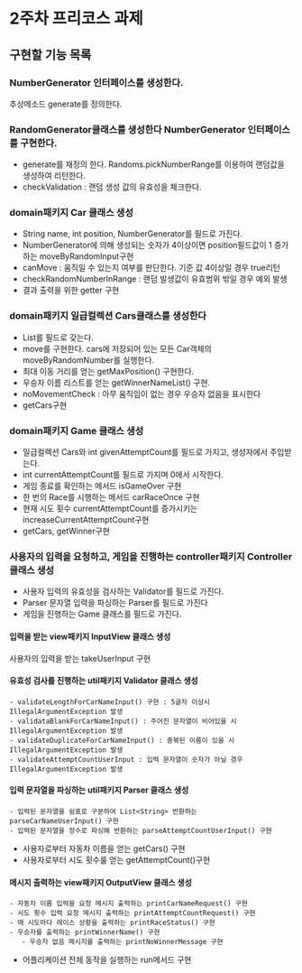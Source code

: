 # 2주차 프리코스 과제

## 구현할 기능 목록

### NumberGenerator 인터페이스를 생성한다.
추상메소드 generate를 정의한다.

###  RandomGenerator클래스를 생성한다 NumberGenerator 인터페이스를 구현한다.
* generate를 재정의 한다. Randoms.pickNumberRange를 이용하여 랜덤값을 생성하여 리턴한다.
* checkValidation : 랜덤 생성 값의 유효성을 체크한다.

### domain패키지 Car 클래스 생성
* String name, int position, NumberGenerator를 필드로 가진다.
* NumberGenerator에 의해 생성되는 숫자가 4이상이면 position필드값이 1 증가하는 moveByRandomInput구현
* canMove : 움직일 수 있는지 여부를 판단한다. 기준 값 4이상일 경우 true리턴
* checkRandomNumberInRange : 랜덤 발생값이 유효범위 밖일 경우 예외 발생
* 결과 출력을 위한 getter 구현

### domain패키지 일급컬렉션 Cars클래스를 생성한다
* List<Car>를 필드로 갖는다.
* move를 구현한다. cars에 저장되어 있는 모든 Car객체의 moveByRandomNumber를 실행한다.
* 최대 이동 거리를 얻는  getMaxPosition() 구현한다.
* 우승자 이름 리스트를 얻는 getWinnerNameList() 구현.
* noMovementCheck : 아무 움직임이 없는 경우 우승자 없음을 표시한다
* getCars구현

### domain패키지 Game 클래스 생성
* 일급컬렉션 Cars와 int givenAttemptCount를 필드로 가지고, 생성자에서 주입받는다.
* int currentAttemptCount를 필드로 가지며 0에서 시작한다.
* 게임 종료를 확인하는 메서드 isGameOver 구현
* 한 번의 Race를 시행하는 메서드 carRaceOnce 구현
* 현재 시도 횟수 currentAttemptCount를 증가시키는 increaseCurrentAttemptCount구현
* getCars, getWinner구현

### 사용자의 입력을 요청하고, 게임을 진행하는 controller패키지 Controller클래스 생성
* 사용자 입력의 유효성을 검사하는 Validator를 필드로 가진다.
* Parser 문자열 입력을 파싱하는 Parser를 필드로 가진다
* 게임을 진행하는 Game 클래스를 필드로 가진다.

#### 입력을 받는 view패키지 InputView 클래스 생성
사용자의 입력을 받는 takeUserInput 구현

#### 유효성 검사를 진행하는 util패키지 Validator 클래스 생성
    - validateLengthForCarNameInput() 구현 : 5글자 이상시 IllegalArgumentException 발생
    - validataBlankForCarNameInput() : 주어진 문자열이 비어있을 시 IllegalArgumentException 발생
    - validateDuplicateForCarNameInput() : 중복된 이름이 있을 시 IllegalArgumentException 발생
    - validateAttemptCountUserInput : 입력 문자열이 숫자가 아닐 경우 IllegalArgumentException 발생

#### 입력 문자열을 파싱하는 util패키지 Parser 클래스 생성
    - 입력된 문자열을 쉼표로 구분하여 List<String> 반환하는 parseCarNameUserInput() 구현
    - 입력된 문자열을 정수로 파싱해 반환하는 parseAttemptCountUserInput() 구현

* 사용자로부터 자동차 이름을 얻는 getCars() 구현
* 사용자로부터 시도 횟수룰 얻는 getAttemptCount()구현

#### 메시지 출력하는 view패키지 OutputView 클래스 생성
    - 자동차 이름 입력을 요청 메시지 출력하는 printCarNameRequest() 구현
    - 시도 횟수 입력 요청 메시지 출력하는 printAttemptCountRequest() 구현
    - 매 시도마다 레이스 상황을 출력하는 printRaceStatus() 구현
    - 우승자를 출력하는 printWinnerName() 구현
       - 우승자 없음 메시지를 출력하는 printNoWinnerMessage 구현
* 어플리케이션 전체 동작을 실행하는 run메서드 구현